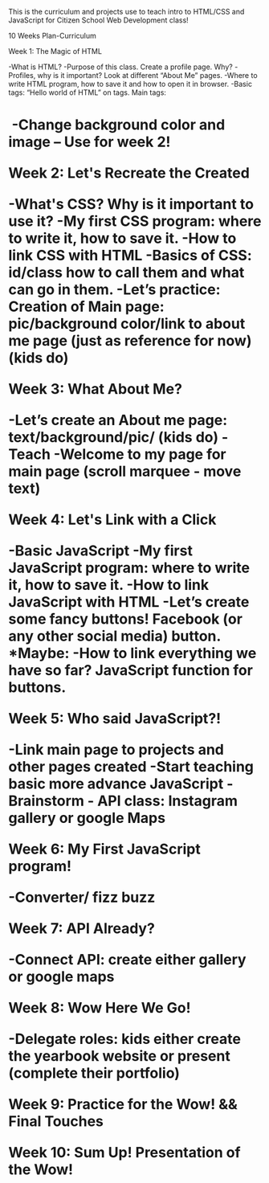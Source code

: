 This is the curriculum and projects use to teach intro to HTML/CSS and JavaScript for Citizen School Web Development class!


10 Weeks Plan-Curriculum 


Week 1:  The Magic of HTML

-What is HTML?
-Purpose of this class. Create a profile page. Why?
-Profiles, why is it important? Look at different “About Me” pages. 
-Where to write HTML program, how to save it and how to open it in browser.
-Basic tags: “Hello world of HTML” on tags. Main tags: <h1> <p> <div> <img>
-Change background color and image – Use for week 2!


Week 2: Let's Recreate the Created

-What's CSS?  Why is it important to use it?
-My first CSS program: where to write it, how to save it.
-How to link CSS with HTML 
-Basics of CSS: id/class how to call them and what can go in them. 
-Let’s practice: Creation of Main page: pic/background color/link to about me page (just as reference for now) (kids do)


Week 3: What About Me?

-Let’s create an About me page: text/background/pic/ (kids do)
-Teach <span>
-Welcome to my page for main page (scroll marquee - move text)


Week 4: Let's Link with a Click

-Basic JavaScript 
-My first JavaScript program: where to write it, how to save it. 
-How to link JavaScript with HTML
-Let’s create some fancy buttons! Facebook (or any other social media) button.
*Maybe: -How to link everything we have so far? JavaScript function for buttons. 


Week 5: Who said JavaScript?!

-Link main page to projects and other pages created
-Start teaching basic more advance JavaScript 
-Brainstorm - API class: Instagram gallery or google Maps 


Week 6: My First JavaScript program!

-Converter/ fizz buzz 


Week 7: API Already?

-Connect API: create either gallery or google maps


Week 8: Wow Here We Go!

-Delegate roles: kids either create the yearbook website or present (complete their portfolio)


Week 9: Practice for the Wow! && Final Touches


Week 10: Sum Up! Presentation of the Wow!

